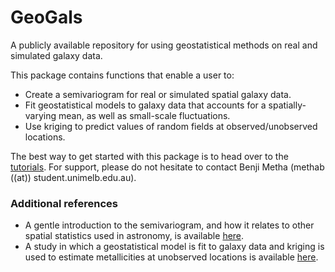# GeoGals
A publicly available repository for using geostatistical methods on real and simulated galaxy data.

This package contains functions that enable a user to:

 * Create a semivariogram for real or simulated spatial galaxy data.
 * Fit geostatistical models to galaxy data that accounts for a spatially-varying mean, as well as small-scale fluctuations.
 * Use kriging to predict values of random fields at observed/unobserved locations.

The best way to get started with this package is to head over to the [tutorials](https://github.com/astrobenji/GeoGals/tree/main/docs/tutorials). For support, please do not hesitate to contact Benji Metha (methab ((at)) student.unimelb.edu.au).

### Additional references

* A gentle introduction to the semivariogram, and how it relates to other spatial statistics used in astronomy, is available [here](https://arxiv.org/abs/2407.14068).
* A study in which a geostatistical model is fit to galaxy data and kriging is used to estimate metallicities at unobserved locations is available [here](https://ui.adsabs.harvard.edu/abs/2022MNRAS.514.4465M/abstract).
